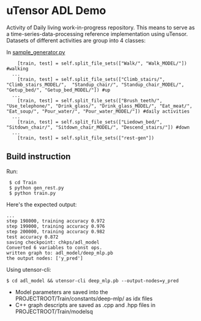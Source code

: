 # uTensor ADL Demo

  Activity of Daily living work-in-progress repository. This means to serve as a time-series-data-processing reference implementation using uTensor. Datasets of different activities are group into 4 classes:

In [sample_generator.py](https://github.com/neil-tan/ADL_demo/blob/master/Train/sample_generator.py)

```
    [train, test] = self.split_file_sets(["Walk/", "Walk_MODEL/"]) #walking
  ...
    [train, test] = self.split_file_sets(["Climb_stairs/", "Climb_stairs_MODEL/",  "Standup_chair/", "Standup_chair_MODEL/", "Getup_bed/", "Getup_bed_MODEL/"]) #up
  ...
    [train, test] = self.split_file_sets(["Brush_teeth/",  "Use_telephone/", "Drink_glass/", "Drink_glass_MODEL/", "Eat_meat/", "Eat_soup/", "Pour_water/", "Pour_water_MODEL/"]) #daily activities
  ...
    [train, test] = self.split_file_sets(["Liedown_bed/", "Sitdown_chair/", "Sitdown_chair_MODEL/", "Descend_stairs/"]) #down
  ...
    [train, test] = self.split_file_sets(["rest-gen"])
```

## Build instruction
Run:

 ```
  $ cd Train
  $ python gen_rest.py
  $ python train.py

 ```

Here's the expected output:

 ```
 ...
step 198000, training accuracy 0.972
step 199000, training accuracy 0.976
step 200000, training accuracy 0.982
test accuracy 0.872
saving checkpoint: chkps/adl_model
Converted 6 variables to const ops.
written graph to: adl_model/deep_mlp.pb
the output nodes: ['y_pred']
 ```

Using utensor-cli:

```
$ cd adl_model && utensor-cli deep_mlp.pb --output-nodes=y_pred
```

- Model parameters are saved into the PROJECTROOT/Train/constants/deep-mlp/ as idx files
- C++ graph descripts are saved as .cpp and .hpp files in PROJECTROOT/Train/modelsq
